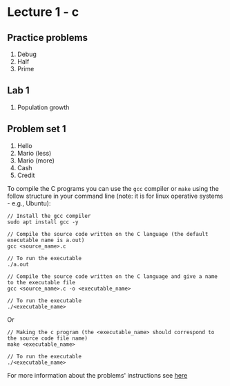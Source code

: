 # Lecture 1 -  c

## Practice problems

1. Debug
2. Half
3. Prime 

## Lab 1

1. Population growth
   
## Problem set 1

1. Hello
2. Mario (less)
3. Mario (more)
4. Cash
5. Credit

To compile the C programs you can use the `gcc` compiler or `make` using the follow structure in your command line (note: it is for linux operative systems - e.g., Ubuntu):

~~~
// Install the gcc compiler
sudo apt install gcc -y

// Compile the source code written on the C language (the default executable name is a.out)
gcc <source_name>.c 

// To run the executable
./a.out

// Compile the source code written on the C language and give a name to the executable file
gcc <source_name>.c -o <executable_name>

// To run the executable
./<executable_name>
~~~

Or

~~~
// Making the c program (the <executable_name> should correspond to the source code file name)
make <executable_name>

// To run the executable
./<executable_name>
~~~

For more information about the problems' instructions see [here](https://cs50.harvard.edu/c/2023/weeks/1)